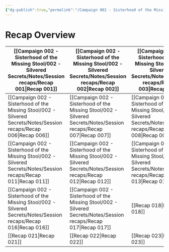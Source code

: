 ```yaml
---
{"dg-publish":true,"permalink":"/Campaign 002 - Sisterhood of the Missing Stool/002 - Silvered Secrets/Notes/Session recaps/SOMS-RECAPS/","tags":["gardenEntry"]}
---
```


# Recap Overview

| [[Campaign 002 - Sisterhood of the Missing Stool/002 - Silvered Secrets/Notes/Session recaps/Recap 001\|Recap 001]] | [[Campaign 002 - Sisterhood of the Missing Stool/002 - Silvered Secrets/Notes/Session recaps/Recap 002\|Recap 002]] | [[Campaign 002 - Sisterhood of the Missing Stool/002 - Silvered Secrets/Notes/Session recaps/Recap 003\|Recap 003]] | [[Campaign 002 - Sisterhood of the Missing Stool/002 - Silvered Secrets/Notes/Session recaps/Recap 004\|Recap 004]] | [[Campaign 002 - Sisterhood of the Missing Stool/002 - Silvered Secrets/Notes/Session recaps/Recap 005\|Recap 005]] |
| ------------- | ------------- | ------------- | ------------- | ------------- |
| [[Campaign 002 - Sisterhood of the Missing Stool/002 - Silvered Secrets/Notes/Session recaps/Recap 006\|Recap 006]] | [[Campaign 002 - Sisterhood of the Missing Stool/002 - Silvered Secrets/Notes/Session recaps/Recap 007\|Recap 007]] | [[Campaign 002 - Sisterhood of the Missing Stool/002 - Silvered Secrets/Notes/Session recaps/Recap 008\|Recap 008]] | [[Campaign 002 - Sisterhood of the Missing Stool/002 - Silvered Secrets/Notes/Session recaps/Recap 009\|Recap 009]] | [[Campaign 002 - Sisterhood of the Missing Stool/002 - Silvered Secrets/Notes/Session recaps/Recap 010\|Recap 010]] |
| [[Campaign 002 - Sisterhood of the Missing Stool/002 - Silvered Secrets/Notes/Session recaps/Recap 011\|Recap 011]] | [[Campaign 002 - Sisterhood of the Missing Stool/002 - Silvered Secrets/Notes/Session recaps/Recap 012\|Recap 012]] | [[Campaign 002 - Sisterhood of the Missing Stool/002 - Silvered Secrets/Notes/Session recaps/Recap 013\|Recap 013]] | [[Campaign 002 - Sisterhood of the Missing Stool/002 - Silvered Secrets/Notes/Session recaps/Recap 014\|Recap 014]] | [[Campaign 002 - Sisterhood of the Missing Stool/002 - Silvered Secrets/Notes/Session recaps/Recap 015\|Recap 015]] |
| [[Campaign 002 - Sisterhood of the Missing Stool/002 - Silvered Secrets/Notes/Session recaps/Recap 016\|Recap 016]] | [[Campaign 002 - Sisterhood of the Missing Stool/002 - Silvered Secrets/Notes/Session recaps/Recap 017\|Recap 017]] | [[Recap 018\|Recap 018]] | [[Recap 019\|Recap 019]] | [[Recap 020\|Recap 020]] |
| [[Recap 021\|Recap 021]] | [[Recap 022\|Recap 022]] | [[Recap 023\|Recap 023]] | [[Recap 024\|Recap 024]] | [[Recap 025\|Recap 025]] |
